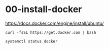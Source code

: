 # 00-install-docker

https://docs.docker.com/engine/install/ubuntu/

```
curl -fsSL https://get.docker.com | bash

systemctl status docker
```